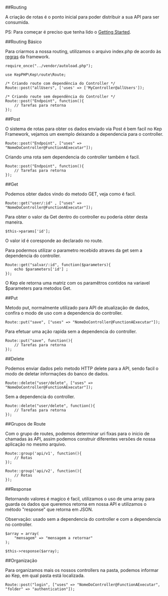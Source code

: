 ##Routing

A criação de rotas é o ponto inicial para poder distribuir a sua API para ser consumida.

PS: Para começar é preciso que tenha lido o [Getting Started](/#/docs).

##Routing Básico

Para criarmos a nossa routing, utilizamos o arquivo index.php de acordo às [regras](/#/docs) da framework.

	require_once("../vendor/autoload.php");

	use KepPHP\Kep\route\Route;

	/* Criando route com dependência do Controller */
	Route::post("allUsers", ['uses' => ['MyController@allUsers']);

	/* Criando route sem dependência do Controller */
	Route::post("Endpoint", function(){
    	// Tarefas para retorna
	});

##Post

O sistema de rotas para obter os dados enviado via Post é bem facil no Kep Framework, vejamos um exemplo deixando a dependencia para o controller.

	Route::post("Endpoint", ["uses" => "NomeDoController@FunctionAExecutar"]);

Criando uma rota sem dependencia do controller também é facil.

	Route::post("Endpoint", function(){
     	// Tarefas para retorna
	});

##Get

Podemos obter dados vindo do metodo GET, veja como é facil.

	Route::get("user/:id" , ["uses" => "NomeDoController@FunctionAExecutar"]);

Para obter o valor da Get dentro do controller eu poderia obter desta maneira.

	$this->params['id'];

O valor id é coresponde ao declarado no route.

Para podermos utilizar o parametro recebido atraves da get sem a dependencia do controller.

	Route::get("salvar/:id", function($parameters){
     	echo $parameters['id'] ;
	});

O Kep ele retorna uma matriz com os paramêtros contidos na variavel $parameters para metodos Get.

##Put

Metodo put, normalmente utilizado para API de atualização de dados, confira o modo de uso com a dependencia do controller.

	Route::put("save", ["uses" => "NomeDoController@FunctionAExecutar"]);

Para efetuar uma ação rapida sem a dependencia do controller.

	Route::put("save", function(){
     	// Tarefas para retorna
	});

##Delete

Podemos enviar dados pelo metodo HTTP delete para a API, sendo facil o modo de deletar informações do banco de dados.

	Route::delete("user/delete", ["uses" => "NomeDoController@FunctionAExecutar"]);

Sem a dependencia do controller.

	Route::delete("user/delete", function(){
     	// Tarefas para retorna
	});

##Grupos de Route

Com o grupo de routes, podemos determinar uri fixas para o inicio de chamadas às API, assim podemos construir diferentes versões de nossa aplicação no mesmo arquivo.

	Route::group('api/v1', function(){
     	// Rotas
	});

	Route::group('api/v2', function(){
     	// Rotas
	});

##Response

Retornando valores é magico é facil, utilizamos o uso de uma array para guarda os dados que queremos retorna em nossa API e utilizamos o método "response" que retorna em JSON.

Observação: usado sem a dependencia do controller e com a dependencia no controller.

	$array = array(
     	"mensagem" => "mensagem a retornar"
	);

	$this->response($array);

##Organização

Para organizamos mais os nossos controllers na pasta, podemos informar ao Kep, em qual pasta está localizada.

	Route::post("login", ["uses" => "NomeDoController@FunctionAExecutar", "folder" => "authentication"]);
